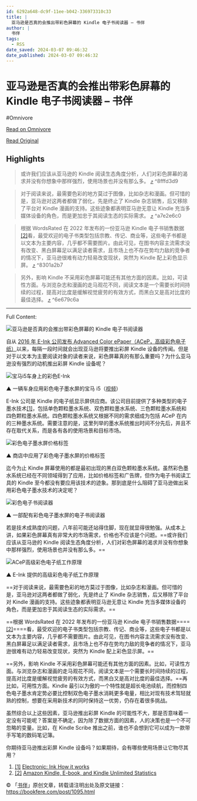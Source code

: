 ```yaml
---
id: 6292a648-dc9f-11ee-b042-336973310c33
title: |
  亚马逊是否真的会推出带彩色屏幕的 Kindle 电子书阅读器 – 书伴
author: |
  书伴
tags:
  - RSS
date_saved: 2024-03-07 09:46:32
date_published: 2024-03-07 09:46:32
---
```


# 亚马逊是否真的会推出带彩色屏幕的 Kindle 电子书阅读器 – 书伴
#Omnivore

[Read on Omnivore](https://omnivore.app/me/kindle-18e19bc6435)

[Read Original](https://bookfere.com/post/1095.html)

## Highlights

> 或许我们应该从亚马逊的 Kindle 阅读生态角度分析，人们对彩色屏幕的渴求并没有你想象中那样强烈，使用场景也并没有那么多。 [⤴️](https://omnivore.app/me/kindle-18e19bc6435#8fffd3d9-b91b-4424-94d3-890582cfd19a)  ^8fffd3d9

> 对于阅读来说，最需要色彩的地方莫过于图像，比如杂志和漫画。但可惜的是，亚马逊对这两者都做了弱化，先是终止了 Kindle 杂志销售，后又移除了平台对 Kindle 漫画的支持。这些迹象都表明亚马逊无意让 Kindle 充当多媒体设备的角色，而是更加忠于其阅读生态的实际需求。 [⤴️](https://omnivore.app/me/kindle-18e19bc6435#a7e2e6c0-f3ec-43e7-bdeb-ea6f6abe01eb)  ^a7e2e6c0

> 根据 WordsRated 在 2022 年发布的一份亚马逊 Kindle 电子书销售数据[\[2\]](#footnote-2)看，最受欢迎的电子书类型包括宗教、传记、商业等，这些电子书都是以文本为主要内容，几乎都不需要图片。由此可见，在图书内容主流需求没有改变、黑白屏幕足以满足读者需求，且市场上也不存在势均力敌的竞争者的情况下，亚马逊很难有动力轻易改变现状，突然为 Kindle 配上彩色显示屏。 [⤴️](https://omnivore.app/me/kindle-18e19bc6435#8301a2b7-a1c9-409a-b872-dfd0fb580622)  ^8301a2b7

> 另外，影响 Kindle 不采用彩色屏幕可能还有其他方面的因素。比如，可读性方面。与浏览杂志和漫画的走马观花不同，阅读文本是一个需要长时间持续的过程，提高对比度是缓解视觉疲劳的有效方式，而黑白又是高对比度的最佳选择。 [⤴️](https://omnivore.app/me/kindle-18e19bc6435#6e679c6a-1e20-44a9-a0ce-3dcae2be6557)  ^6e679c6a


--- 

Full Content: 

![亚马逊是否真的会推出带彩色屏幕的 Kindle 电子书阅读器](https://proxy-prod.omnivore-image-cache.app/780x0,szeohIcGlzlq1bo0V93ZywT7fFejaBB_AIqTH9xSVWjc/https://bookfere.com/wp-content/uploads/2024/03/amazon-kindle-color-eink.jpg)

自从 [2016 年 E-Ink 公司发布 Advanced Color ePaper（ACeP，高级彩色电子纸）](https://bookfere.com/post/386.html)以来，每隔一段时间就会出现亚马逊将要推出彩屏 Kindle 设备的传闻。但是对于以文本为主要阅读对象的读者来说，彩色屏幕真的有那么重要吗？为什么亚马逊没有强烈的动机推出彩屏 Kindle 设备呢？

![宝马i5车身上的彩色E-Ink](https://proxy-prod.omnivore-image-cache.app/780x466,sNmyC31BSTwtg0v60EwsBOg9CIAt-e8MvIdv12nOxZcs/https://bookfere.com/wp-content/uploads/2024/03/bmw-i5-color-eink.jpg)

▲ 一辆车身应用彩色电子墨水屏的宝马 i5（[视频](https://www.youtube.com/watch?v=yaTaxfog1js)）

E-Ink 公司是 Kindle 的电子纸显示屏供应商。该公司目前提供了多种类型的电子墨水技术[\[1\]](#footnote-1)，包括单色颗粒墨水系统、双色颗粒墨水系统、三色颗粒墨水系统和四色颗粒墨水系统。四色颗粒墨水系统又根据不同的需求细成为包括 ACeP 在内的三种墨水系统。需要注意的是，这里列举的墨水系统推出时间不分先后，并且不存在取代关系，而是各有各的使用场景和目标市场。

![彩色电子墨水屏价格标签](https://proxy-prod.omnivore-image-cache.app/780x425,sogyLsC_5y45vKYjkQd0IIV8pxpUS8rwwtIK3k1Bb0ac/https://bookfere.com/wp-content/uploads/2024/03/color-eink-price-tag.jpg)

▲ 商店中应用了彩色电子墨水屏的价格标签

迄今为止 Kindle 屏幕使用的都是最初出现的黑白双色颗粒墨水系统。虽然彩色墨水系统已经在不同领域得到了应用，比如价格标签和广告牌，但作为电子书阅读工具的 Kindle 至今都没有要应用该技术的迹象。那到底是什么阻碍了亚马逊做出采用彩色电子墨水技术的决定呢？

![彩色电子书阅读器](https://proxy-prod.omnivore-image-cache.app/780x765,sUqqVAsXZsvqSQm8qqKvs0oGl0e9Kz1F2cCbYk3NTtZY/https://bookfere.com/wp-content/uploads/2024/03/color-ereader.jpg)

▲ 一部配有彩色电子墨水屏的电子书阅读器

若是技术成熟度的问题，八年前可能还站得住脚，现在就显得很勉强。从成本上讲，如果彩色屏幕真有非常大的市场需求，价格也不应该是个问题。==或许我们应该从亚马逊的 Kindle 阅读生态角度分析，人们对彩色屏幕的渴求并没有你想象中那样强烈，使用场景也并没有那么多。==

![ACeP高级彩色电子纸工作原理](https://proxy-prod.omnivore-image-cache.app/780x365,sHWlGR83lTf3UsOM-n_rO3kjSOQCWODmsTmmkBz4ZRXA/https://bookfere.com/wp-content/uploads/2024/03/acep-eink-principle.png)

▲ E-Ink 提供的高级彩色电子纸工作原理

==对于阅读来说，最需要色彩的地方莫过于图像，比如杂志和漫画。但可惜的是，亚马逊对这两者都做了弱化，先是终止了 Kindle 杂志销售，后又移除了平台对 Kindle 漫画的支持。这些迹象都表明亚马逊无意让 Kindle 充当多媒体设备的角色，而是更加忠于其阅读生态的实际需求。==

==根据 WordsRated 在 2022 年发布的一份亚马逊 Kindle 电子书销售数据====[\[2\]](#footnote-2)====看，最受欢迎的电子书类型包括宗教、传记、商业等，这些电子书都是以文本为主要内容，几乎都不需要图片。由此可见，在图书内容主流需求没有改变、黑白屏幕足以满足读者需求，且市场上也不存在势均力敌的竞争者的情况下，亚马逊很难有动力轻易改变现状，突然为 Kindle 配上彩色显示屏。==

==另外，影响 Kindle 不采用彩色屏幕可能还有其他方面的因素。比如，可读性方面。与浏览杂志和漫画的走马观花不同，阅读文本是一个需要长时间持续的过程，提高对比度是缓解视觉疲劳的有效方式，而黑白又是高对比度的最佳选择。==再比如，可用性方面。Kindle 最引以为傲的一个特性就是超长电池续航，而控制四色电子墨水肯定势必要比控制双色电子墨水消耗更多电量，相比对现有技术驾轻就熟的控制，想要在采用新技术的同时保持这一优势，仍存在着很多挑战。

虽然综合以上这些因素，亚马逊推出彩屏 Kindle 的可能性不大，那是否意味着一定没有可能呢？答案是不确定，因为除了数据方面的因素，人的决策也是一个不可忽略的变量。比如，在 Kindle Scribe 推出之前，谁也不会想到它可以成为一款带手写笔的数码笔记簿。

你期待亚马逊推出彩屏 Kindle 设备吗？如果期待，会有哪些使用场景让它物尽其用？

1. [\[1\]](#footnote-1-back) [Electronic: Ink How it works](https://www.eink.com/tech/detail/How%5Fit%5Fworks)
2. [\[2\]](#footnote-2-back) [Amazon Kindle, E-book, and Kindle Unlimited Statistics](https://wordsrated.com/amazon-kindle-e-book-and-kindle-unlimited-statistics/)

© 「[书伴](https://bookfere.com/)」原创文章，转载请注明出处及原文链接：<https://bookfere.com/post/1095.html>
